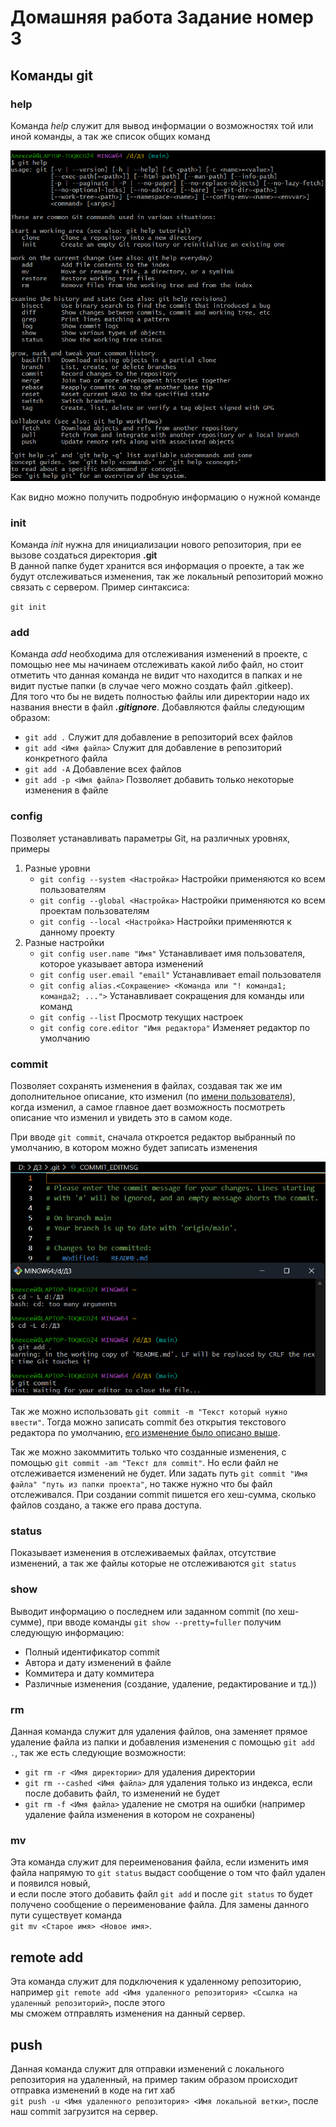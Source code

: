 # Домашняя работа Задание номер 3

## Команды git

### __help__

Команда _help_ служит для вывод информации о возможностях той или иной команды, а так же список общих команд

![Пример работы команды _help_](https://github.com/AlechaIS22/homework/blob/main/Painting/help.png?raw=true)

Как видно можно получить подробную информацию о нужной команде

### __init__

Команда _init_ нужна для инициализации нового репозитория, при ее вызове создаться директория __.git__  
В данной папке будет хранится вся информация о проекте, а так же будут отслеживаться изменения, так же локальный 
репозиторий можно связать с сервером. Пример синтаксиса:

`git init`

### __add__

Команда _add_ необходима для отслеживания изменений в проекте, с помощью нее мы начинаем отслеживать какой либо файл, но стоит
отметить что данная команда не видит что находится в папках и не видит пустые папки (в случае чего можно создать файл .gitkeep).  
Для того что бы не видеть полностью файлы или директории надо их названия внести в файл ___.gitignore___. Добавляются файлы следующим образом:

- `git add .` Служит для добавление в репозиторий всех файлов
- `git add <Имя файла>` Служит для добавление в репозиторий конкретного файла
- `git add -A` Добавление всех файлов
- `git add -p <Имя файла>` Позволяет добавить только некоторые изменения в файле

### __config__

Позволяет устанавливать параметры Git, на различных уровнях, примеры

1. Разные уровни
    - `git config --system <Настройка>` Настройки применяются ко всем пользователям
    - `git config --global <Настройка>` Настройки применяются ко всем проектам пользователям
    - `git config --local <Настройка>` Настройки применяются к данному проекту
2. Разные настройки
    - `git config user.name "Имя"` Устанавливает  <a id = 'name'> имя </a> пользователя, которое указывает автора изменений
    - `git config user.email "email"` Устанавливает email пользователя
    - `git config alias.<Сокращение> <Команда или "! команда1; команда2; ...">` Устанавливает сокращения для команды или команд
    - `git config --list` Просмотр текущих настроек
    -  `git config core.editor "Имя редактора"` Изменяет <a id = "editor"> редактор </a> по умолчанию

### __commit__

Позволяет сохранять изменения в файлах, создавая так же им дополнительное описание, кто изменил (по [имени пользователя](#name)),  
когда изменил, а самое главное дает возможность посмотреть описание что изменил и увидеть это в самом коде.

При вводе `git commit`, сначала откроется редактор выбранный по умолчанию, в котором можно будет записать изменения

![Открытие редактора](https://github.com/AlechaIS22/homework/blob/main/Painting/commit.png?raw=true)

Так же можно использовать `git commit -m "Текст который нужно ввести"`. Тогда можно записать commit без открытия текстового редактора по умолчанию, [eго изменение было описано выше](#editor).

Так же можно закоммитить только что созданные изменения, с помощью `git commit -am "Текст для commit"`. Но если файл не отслеживается изменений не будет.
Или задать путь `git commit "Имя файла" "путь из папки проекта"`, но также нужно что бы файл отслеживался.
При создании commit пишется его хеш-сумма, сколько файлов создано, а также его права доступа.

### __status__

Показывает изменения в отслеживаемых файлах, отсутствие изменений, а так же файлы которые не отслеживаются `git status`

### __show__

Выводит информацию о последнем или заданном commit (по хеш-сумме), при вводе команды `git show --pretty=fuller` получим следующую информацию:

- Полный идентификатор commit
- Автора и дату изменений в файле
- Коммитера и дату коммитера
- Различные изменения (создание, удаление, редактирование и тд.))

### __rm__

Данная команда служит для удаления файлов, она заменяет прямое удаление файла из папки и добавления изменения с помощью `git add .`, так же есть следующие возможности:

- `git rm -r <Имя директории>` для удаления директории
- `git rm --cashed <Имя файла>` для удаления только из индекса, если после добавить файл, то изменений не будет
- `git rm -f <Имя файла>` удаление не смотря на ошибки (например удаление файла изменения в котором не сохранены)

### __mv__

Эта команда служит для переименования файла, если изменить имя файла напрямую то `git status` выдаст сообщение о том что файл удален и появился новый,  
и если после этого добавить файл `git add` и после `git status` то будет получено сообщение о переименование файла. Для замены данного пути существует команда  
`git mv <Старое имя> <Новое имя>`.

## __remote add__

Эта команда служит для подключения к удаленному репозиторию, например `git remote add <Имя удаленного репозитория> <Ссылка на удаленный репозиторий>`, после этого  
мы сможем отправлять изменения на данный сервер.

## __push__

Данная команда служит для отправки изменений с локального репозитория на удаленный, на пример таким образом происходит отправка изменений в коде на гит хаб  
`git push -u <Имя удаленного репозитория> <Имя локальной ветки>`, после наш commit загрузится на сервер.